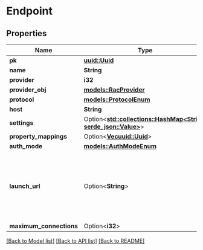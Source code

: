 # Endpoint

## Properties

Name | Type | Description | Notes
------------ | ------------- | ------------- | -------------
**pk** | [**uuid::Uuid**](uuid::Uuid.md) |  | [readonly]
**name** | **String** |  | 
**provider** | **i32** |  | 
**provider_obj** | [**models::RacProvider**](RACProvider.md) |  | [readonly]
**protocol** | [**models::ProtocolEnum**](ProtocolEnum.md) |  | 
**host** | **String** |  | 
**settings** | Option<[**std::collections::HashMap<String, serde_json::Value>**](serde_json::Value.md)> |  | [optional]
**property_mappings** | Option<[**Vec<uuid::Uuid>**](uuid::Uuid.md)> |  | [optional]
**auth_mode** | [**models::AuthModeEnum**](AuthModeEnum.md) |  | 
**launch_url** | Option<**String**> | Build actual launch URL (the provider itself does not have one, just individual endpoints) | [readonly]
**maximum_connections** | Option<**i32**> |  | [optional]

[[Back to Model list]](../README.md#documentation-for-models) [[Back to API list]](../README.md#documentation-for-api-endpoints) [[Back to README]](../README.md)



